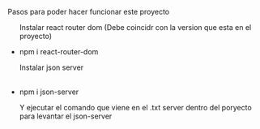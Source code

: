 Pasos para poder hacer funcionar este proyecto

<ul>
  <p>Instalar react router dom (Debe coincidr con la version que esta en el proyecto)</p>
  <li>npm i react-router-dom</li>
  <p>Instalar json server</p>
  <br>
  <li>npm i json-server</li>
  <p>Y ejecutar el comando que viene en el .txt server dentro del poryecto para levantar el json-server</p>
</ul>
